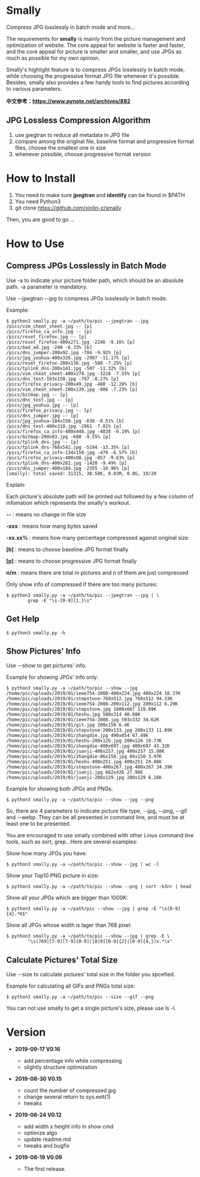 # Smally

Compress JPG losslessly in batch mode and more...

The requirements for **smally** is mainly from the picture management and 
optimization of website. The core appeal for website is faster and faster, and 
the core appeal for picture is smaller and smaller, and use JPGs as much as 
possible for my own opinion.

Smally's highlight feature is to compress JPGs losslessly in batch mode, while
choosing the progressive format JPG file whenever it's possible. Besides, 
smally also provides a few handy tools to find pictures according to various 
parameters.

**中文参考：https://www.pynote.net/archives/882**

## JPG Lossless Compression Algorithm

1. use jpegtran to reduce all metadata in JPG file
2. compare among the original file, baseline format and progressive format 
files, choose the smallest one in size
3. whenever possible, choose progressive format version

# How to Install

1. You need to make sure **jpegtran** and **identify** can be found in $PATH
2. You need Python3
3. git clone https://github.com/xinlin-z/smally

Then, you are good to go ...

# How to Use

## Compress JPGs Losslessly in Batch Mode

Use -a to indicate your picture folder path, which should be an absolute path.
-a parameter is mandatory.

Use --jpegtran --jpg to compress JPGs losslessly in batch mode.

Example:

    $ python3 smally.py -a ~/path/to/pic --jpegtran --jpg
    /pics/vim_cheat_sheet.jpg -- [p]
    /pics/firefox_ca_info.jpg -- [p]
    /pics/reset_firefox.jpg -- [p]
    /pics/reset_firefox-400x271.jpg -2246 -9.16% [p]
    /pics/bad_ad.jpg -240 -6.33% [b]
    /pics/dns_jumper-200x92.jpg -704 -9.92% [p]
    /pics/jpg_youhua-400x326.jpg -2987 -11.17% [p]
    /pics/reset_firefox-200x136.jpg -588 -7.25% [p]
    /pics/tplink_dns-200x141.jpg -597 -11.32% [b]
    /pics/vim_cheat_sheet-400x278.jpg -3228 -7.55% [p]
    /pics/dns_test-193x150.jpg -797 -8.27% [p]
    /pics/firefox_privacy-200x49.jpg -400 -12.28% [b]
    /pics/vim_cheat_sheet-200x139.jpg -906 -7.23% [p]
    /pics/bitmap.jpg -- [p]
    /pics/dns_test.jpg -- [p]
    /pics/jpg_youhua.jpg -- [p]
    /pics/firefox_privacy.jpg -- [p]
    /pics/dns_jumper.jpg -- [p]
    /pics/jpg_youhua-184x150.jpg -638 -8.51% [b]
    /pics/dns_test-400x310.jpg -2961 -7.81% [p]
    /pics/firefox_ca_info-400x448.jpg -4038 -8.19% [p]
    /pics/bitmap-200x83.jpg -680 -9.55% [p]
    /pics/tplink_dns.jpg -- [p]
    /pics/tplink_dns-768x542.jpg -5194 -13.35% [p]
    /pics/firefox_ca_info-134x150.jpg -479 -6.57% [b]
    /pics/firefox_privacy-400x98.jpg -857 -9.63% [p]
    /pics/tplink_dns-400x282.jpg -1420 -9.49% [p]
    /pics/dns_jumper-400x184.jpg -2355 -10.96% [p]
    [smally]: total saved: 31315, 30.58K, 0.03M, 0.0G, 19/28


Explain:

Each picture's absolute path will be printed out followed by a few column of  
infomation which represents the smally's workout.

**--** : means no change in file size

**-xxx** : means how mang bytes saved

**-xx.xx%** : means how many percentage compressed against original size

**[b]** : means to choose baseline JPG format finally

**[p]** : means to choose progressive JPG format finally

**n/m** : means there are total m pictures and n of them are just compressed 

Only show info of compressed if there are too many pictures:

    $ python3 smally.py -a ~/path/to/pic --jpegtran --jpg | \
            grep -E "\s-[0-9]{1,}\s"

## Get Help
    
    $ python3 smally.py -h

## Show Pictures' Info

Use --show to get pictures' info.

Example for showing JPGs' info only:    

    $ python3 smally.py -a ~/path/to/pic --show --jpg
    /home/pic/uploads/2019/01/ieee754-2008-400x224.jpg 400x224 18.37K
    /home/pic/uploads/2019/01/stepstone-768x512.jpg 768x512 94.33K
    /home/pic/uploads/2019/01/ieee754-2008-200x112.jpg 200x112 6.29K
    /home/pic/uploads/2019/01/stepstone.jpg 1000x667 119.69K
    /home/pic/uploads/2019/01/heshu.jpg 500x314 40.68K
    /home/pic/uploads/2019/01/ieee754-2008.jpg 593x332 34.62K
    /home/pic/uploads/2019/01/git.jpg 200x150 6.4K
    /home/pic/uploads/2019/01/stepstone-200x133.jpg 200x133 11.09K
    /home/pic/uploads/2019/01/zhangdie.jpg 490x854 67.49K
    /home/pic/uploads/2019/01/heshu-200x126.jpg 200x126 10.73K
    /home/pic/uploads/2019/01/zhangdie-400x697.jpg 400x697 43.32K
    /home/pic/uploads/2019/01/juanji-400x257.jpg 400x257 15.08K
    /home/pic/uploads/2019/01/zhangdie-86x150.jpg 86x150 3.97K
    /home/pic/uploads/2019/01/heshu-400x251.jpg 400x251 29.86K
    /home/pic/uploads/2019/01/stepstone-400x267.jpg 400x267 34.39K
    /home/pic/uploads/2019/01/juanji.jpg 662x426 27.96K
    /home/pic/uploads/2019/01/juanji-200x129.jpg 200x129 6.26K

Example for showing both JPGs and PNGs:
    
    $ python3 smally.py -a ~/path/to/pic --show --jpg --png

So, there are 4 parameters to indicate picture file type, --jpg, --png, --gif 
and --webp. They can be all presented in command line, and must be at least 
one to be presented.

You are encouraged to use smally combined with other Linux command line tools,
such as sort, grep...Here are several examples:

Show how many JPGs you have:

    $ python3 smally.py -a ~/path/to/pic --show --jpg | wc -l

Show your Top10 PNG picture in size:

    $ python3 smally.py -a ~/path/to/pic --show --png | sort -k3nr | head

Show all your JPGs which are bigger than 1000K:

    $ python3 smally.py -a ~/path/pic --show --jpg | grep -E "\s[0-9]{4}.*K$"

Show all JPGs whose width is lager than 768 pixel:

    $ python3 smally.py -a ~/path/to/pic --show --jpg | grep -E \
            "\s(769|[7-9][7-9][0-9]|[8|9][0-9]{2}|[0-9]{4,})x.*\s"

## Calculate Pictures' Total Size

Use --size to calculate pictures' total size in the folder you spcefied.

Example for calculating all GIFs and PNGs total size:

    $ python3 smally.py -a ~/path/to/pic --size --gif --png

You can not use smally to get a single picture's size, please use ls -l.

# Version

* **2019-09-17 V0.16**
    
    - add percentage info while compressing
    - slightly structure optimization

* **2019-08-30 V0.15**

    - count the number of compressed jpg
    - change several return to sys.exit(1)
    - tweaks

* **2019-08-24 V0.12**

    - add width x height info in show cmd
    - optimize algo
    - update readme.md
    - tweaks and bugfix

* **2019-08-19 V0.09**

    - The first release.


